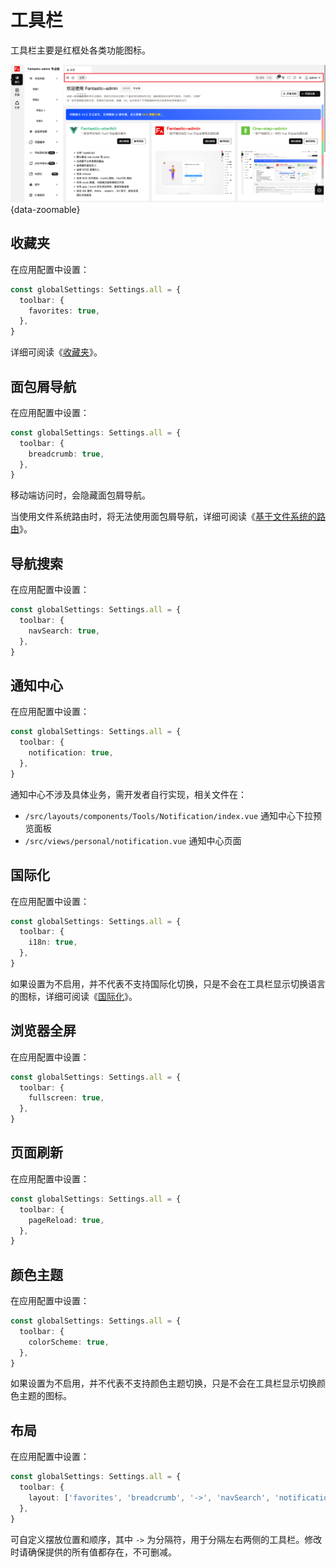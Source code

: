 # 工具栏

工具栏主要是红框处各类功能图标。

![](/toolbar.png){data-zoomable}

## 收藏夹

在应用配置中设置：

```ts {2-4}
const globalSettings: Settings.all = {
  toolbar: {
    favorites: true,
  },
}
```

详细可阅读《[收藏夹](favorites)》。

## 面包屑导航

在应用配置中设置：

```ts {2-4}
const globalSettings: Settings.all = {
  toolbar: {
    breadcrumb: true,
  },
}
```

移动端访问时，会隐藏面包屑导航。

当使用文件系统路由时，将无法使用面包屑导航，详细可阅读《[基于文件系统的路由](file-system-route)》。

## 导航搜索

在应用配置中设置：

```ts {2-4}
const globalSettings: Settings.all = {
  toolbar: {
    navSearch: true,
  },
}
```

## 通知中心

在应用配置中设置：

```ts {2-4}
const globalSettings: Settings.all = {
  toolbar: {
    notification: true,
  },
}
```

通知中心不涉及具体业务，需开发者自行实现，相关文件在：

- `/src/layouts/components/Tools/Notification/index.vue` 通知中心下拉预览面板
- `/src/views/personal/notification.vue` 通知中心页面

## 国际化

在应用配置中设置：

```ts {2-4}
const globalSettings: Settings.all = {
  toolbar: {
    i18n: true,
  },
}
```

如果设置为不启用，并不代表不支持国际化切换，只是不会在工具栏显示切换语言的图标，详细可阅读《[国际化](i18n)》。

## 浏览器全屏

在应用配置中设置：

```ts {2-4}
const globalSettings: Settings.all = {
  toolbar: {
    fullscreen: true,
  },
}
```

## 页面刷新

在应用配置中设置：

```ts {2-4}
const globalSettings: Settings.all = {
  toolbar: {
    pageReload: true,
  },
}
```

## 颜色主题

在应用配置中设置：

```ts {2-4}
const globalSettings: Settings.all = {
  toolbar: {
    colorScheme: true,
  },
}
```

如果设置为不启用，并不代表不支持颜色主题切换，只是不会在工具栏显示切换颜色主题的图标。

## 布局

在应用配置中设置：

```ts {2-4}
const globalSettings: Settings.all = {
  toolbar: {
    layout: ['favorites', 'breadcrumb', '->', 'navSearch', 'notification', 'i18n', 'fullscreen', 'pageReload', 'colorScheme'],
  },
}
```

可自定义摆放位置和顺序，其中 `->` 为分隔符，用于分隔左右两侧的工具栏。修改时请确保提供的所有值都存在，不可删减。